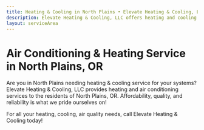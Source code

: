 ```yaml
---
title: Heating & Cooling in North Plains • Elevate Heating & Cooling, LLC
description: Elevate Heating & Cooling, LLC offers heating and cooling services in North Plains, OR.
layout: serviceArea
---
```


# Air Conditioning & Heating Service in North Plains, OR

Are you in North Plains needing heating & cooling service for your systems? Elevate Heating & Cooling, LLC provides heating and air conditioning services to the residents of North Plains, OR. Affordability, quality, and reliability is what we pride ourselves on!

For all your heating, cooling, air quality needs, call Elevate Heating & Cooling today!
